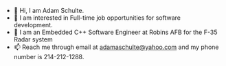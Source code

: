 - 👋 Hi, I am Adam Schulte.
- 👀 I am interested in Full-time job opportunities for software development.
- 🌱 I am an Embedded C++ Software Engineer at Robins AFB for the F-35 Radar system
- 📫 Reach me through email at adamaschulte@yahoo.com and my phone number is 214-212-1288.


